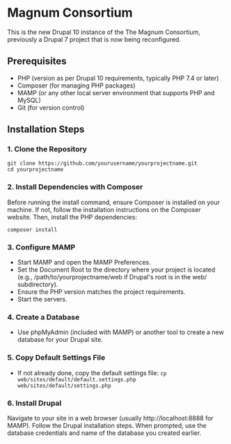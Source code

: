 # Magnum Consortium

This is the new Drupal 10 instance of the The Magnum Consortium, previously a Drupal 7 project that is now being reconfigured.

## Prerequisites
- PHP (version as per Drupal 10 requirements, typically PHP 7.4 or later)
- Composer (for managing PHP packages)
- MAMP (or any other local server environment that supports PHP and MySQL)
- Git (for version control)

## Installation Steps
### 1. Clone the Repository
```
git clone https://github.com/yourusername/yourprojectname.git
cd yourprojectname
```
### 2. Install Dependencies with Composer
Before running the install command, ensure Composer is installed on your machine. If not, follow the installation instructions on the Composer website. Then, install the PHP dependencies:
```
composer install
```

### 3. Configure MAMP
- Start MAMP and open the MAMP Preferences.
- Set the Document Root to the directory where your project is located (e.g., /path/to/yourprojectname/web if Drupal's root is in the web/ subdirectory).
- Ensure the PHP version matches the project requirements.
- Start the servers.

### 4. Create a Database
- Use phpMyAdmin (included with MAMP) or another tool to create a new database for your Drupal site.

### 5. Copy Default Settings File
- If not already done, copy the default settings file:
```cp web/sites/default/default.settings.php web/sites/default/settings.php```

### 6. Install Drupal
Navigate to your site in a web browser (usually http://localhost:8888 for MAMP). Follow the Drupal installation steps. When prompted, use the database credentials and name of the database you created earlier.
